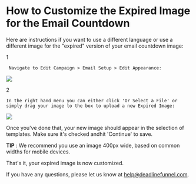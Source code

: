 # How to Customize the Expired Image for the Email Countdown

Here are instructions if you want to use a different language or use a different image for the "expired" version of your email countdown image:

1

```text
 Navigate to Edit Campaign > Email Setup > Edit Appearance: 
```

![](https://d33v4339jhl8k0.cloudfront.net/docs/assets/53974d6ce4b0c76107b109d1/images/5d5d60942c7d3a7920be53e9/file-%20qqp4ZLdFJi.png)

2

```text
In the right hand menu you can either click 'Or Select a File' or simply drag your image to the box to upload a new Expired Image: 
```

![](https://d33v4339jhl8k0.cloudfront.net/docs/assets/53974d6ce4b0c76107b109d1/images/5d5d600d2c7d3a7920be53db/file-%20PNNIIZadnB.png)

Once you've done that, your new image should appear in the selection of templates. Make sure it's checked andhit 'Continue' to save.

**TIP** : We recommend you use an image 400px wide, based on common widths for mobile devices.

That's it, your expired image is now customized.

If you have any questions, please let us know at [help@deadlinefunnel.com](mailto:mailto:help@deadlinefunnel.com).

